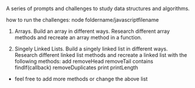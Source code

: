A series of prompts and challenges to study data structures and algorithms.

how to run the challenges:
node foldername/javascriptfilename

1. Arrays. Build an array in different ways. Research different array methods and recreate an array method in a function.

2. Singely Linked Lists. Build a singely linked list in different ways. Research different linked list methods and recreate a linked list with the following methods:
   add
   removeHead
   removeTail
   contains
   findIf(callback)
   removeDuplicates
   print
   printLength

- feel free to add more methods or change the above list
